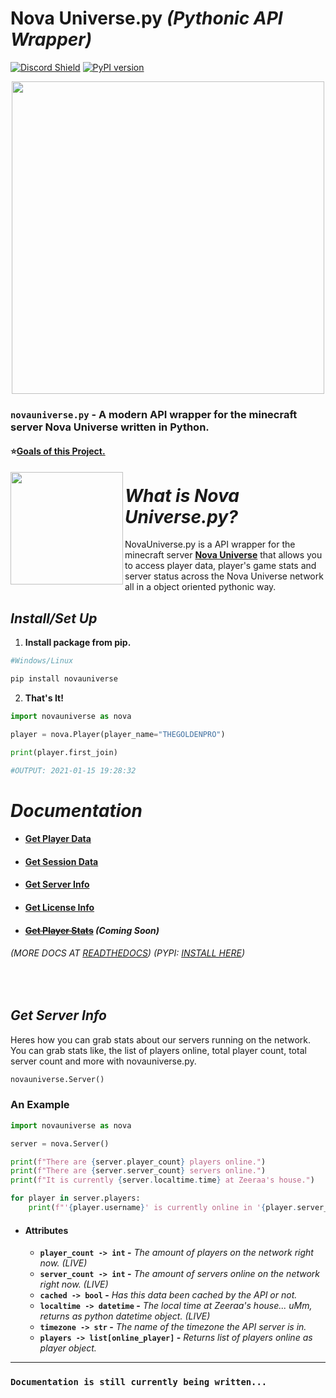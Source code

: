 # Nova Universe.py *(Pythonic API Wrapper)*

[![Discord Shield](https://discordapp.com/api/guilds/692764975902752871/widget.png?style=shield)](https://discord.gg/4gZSVJ7)
[![PyPI version](https://badge.fury.io/py/novauniverse.svg)](https://pypi.org/project/novauniverse/)

<p align="center">
 <img src="https://user-images.githubusercontent.com/66202304/147414615-4a410681-0e02-41e3-88cd-3d28d4bf6898.png" width="500" />
</p>

### ``novauniverse.py`` - A modern API wrapper for the minecraft server Nova Universe written in Python.

#### ⭐[Goals of this Project.](https://github.com/NovaUniverse/NovaUniverse.py/projects/1)

<p align="right">
 <img align="left" src="https://media.discordapp.net/attachments/710019553098465320/895037951443107860/Untitled_Artwork_4_1.png" width="180" />
 
 # *What is Nova Universe.py?*
 NovaUniverse.py is a API wrapper for the minecraft server **[Nova Universe](https://novauniverse.net/)** that allows you to access player data, player's game stats and server status across the Nova Universe network all in a object oriented pythonic way.
</p>

## *Install/Set Up*
1. **Install package from pip.**
```sh
#Windows/Linux

pip install novauniverse
```
2. **That's It!** 
```python
import novauniverse as nova

player = nova.Player(player_name="THEGOLDENPRO")

print(player.first_join)

#OUTPUT: 2021-01-15 19:28:32
```

# *Documentation*

* #### [Get Player Data](https://novauniversepy.readthedocs.io/en/latest/#get-player-data)
* #### [Get Session Data](https://novauniversepy.readthedocs.io/en/latest/#get-session-data)
* #### [Get Server Info](#get-server-info)
* #### [Get License Info]()
* #### ~~[Get Player Stats]()~~ *(Coming Soon)*

###### (MORE DOCS AT [READTHEDOCS](http://novauniversepy.readthedocs.io/)) (PYPI: [INSTALL HERE](https://pypi.org/project/novauniverse/))

<br>

## *Get Server Info*

Heres how you can grab stats about our servers running on the network. You can grab stats like, the list of players online, total player count, total server count and more with novauniverse.py.

```python
novauniverse.Server()
```
### An Example
```python
import novauniverse as nova

server = nova.Server()

print(f"There are {server.player_count} players online.")
print(f"There are {server.server_count} servers online.")
print(f"It is currently {server.localtime.time} at Zeeraa's house.")

for player in server.players:
    print(f"'{player.username}' is currently online in '{player.server_name_}'.")
```

* #### Attributes
    * **``player_count -> int`` -** *The amount of players on the network right now. (LIVE)*
    * **``server_count -> int`` -** *The amount of servers online on the network right now. (LIVE)*
    * **``cached -> bool`` -** *Has this data been cached by the API or not.*
    * **``localtime -> datetime`` -** *The local time at Zeeraa's house... uMm, returns as python datetime object. (LIVE)*
    * **``timezone -> str`` -** *The name of the timezone the API server is in.*
    * **``players -> list[online_player]`` -** *Returns list of players online as player object.*
-------------------
### ``Documentation is still currently being written...``
